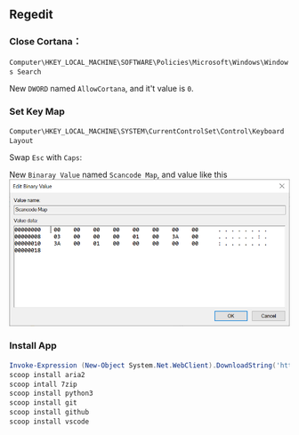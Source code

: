 ## Regedit

### Close Cortana：

`Computer\HKEY_LOCAL_MACHINE\SOFTWARE\Policies\Microsoft\Windows\Windows Search`

New `DWORD` named `AllowCortana`, and it't value is `0`.

### Set Key Map

`Computer\HKEY_LOCAL_MACHINE\SYSTEM\CurrentControlSet\Control\Keyboard Layout`

Swap `Esc` with `Caps`:

New `Binaray Value` named `Scancode Map`, and value like this ![Input](./fig/1.png)

### Install App

```powershell
Invoke-Expression (New-Object System.Net.WebClient).DownloadString('https://get.scoop.sh')
scoop install aria2
scoop intall 7zip
scoop install python3
scoop install git
scoop install github
scoop install vscode
```